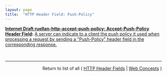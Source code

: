 ```yaml
---
layout: page
title:  "HTTP Header Field: Push-Policy"
---
```


**[Internet Draft ruellan-http-accept-push-policy: Accept-Push-Policy Header Field](/specs/IETF/I-D/ruellan-http-accept-push-policy "The &#34;Accept-Push-Policy&#34; and &#34;Push-Policy&#34; header fields enable a client and a server to negotiate the behaviour of the server regarding the usage of push on a per-request basis."):** [A server can indicate to a client the push policy it used when processing a request by sending a "Push-Policy" header field in the corresponding response.](http://tools.ietf.org/html/draft-ruellan-http-accept-push-policy#section-3.2 "Read documentation for HTTP Header Field &#34;Push-Policy&#34;")

<br/>
<hr/>

<p style="text-align: right">Return to list of all ( <a href="../http-headers">HTTP Header Fields</a> | <a href="../">Web Concepts</a> )</p>